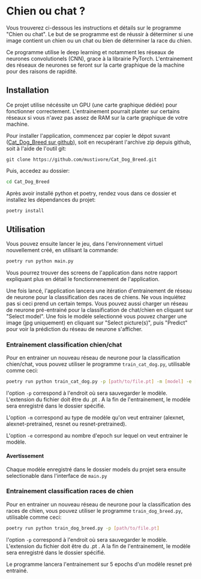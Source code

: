 # Chien ou chat ?

Vous trouverez ci-dessous les instructions et détails sur le programme
"Chien ou chat". Le but de se programme est de réussir à déterminer 
si une image contient un chien ou un chat ou bien de déterminer la race du chien.

Ce programme utilise le deep learning et notamment les réseaux de neurones
convolutionels (CNN), grace à la librairie PyTorch. L'entrainement des réseaux de neurones se feront sur la carte graphique de la machine pour des raisons de rapidité. 

## Installation
Ce projet utilise nécéssite un GPU (une carte graphique dédiée) pour fonctionner correctement. L'entrainement pourrait planter sur certains réseaux si vous n'avez pas assez de RAM sur la carte graphique de votre machine.

Pour installer l'application, commencez par copier le dépot suvant ([Cat_Dog_Breed sur github][ia-gh]),
soit en recupérant l'archive zip depuis github, soit à l'aide de l'outil git:
```
git clone https://github.com/mustivore/Cat_Dog_Breed.git
```

Puis, accedez au dossier:

```bash
cd Cat_Dog_Breed
```

Après avoir installé python et poetry, rendez vous dans ce dossier et installez les
dépendances du projet:

```bash
poetry install
```

## Utilisation

Vous pouvez ensuite lancer le jeu, dans l'environnement virtuel nouvellement
créé, en utilisant la commande:

```bash
poetry run python main.py
```

Vous pourrez trouver des screens de l'application dans notre rapport expliquant plus en détail le fonctionnenement de l'application.


Une fois lancé, l'application lancera une itération d'entrainement de réseau de neurone pour la classification des races de chiens. Ne vous inquiétez pas si ceci prend un certain temps. Vous pouvez aussi charger un réseau de neurone pré-entrainé pour la classification de chat/chien en cliquant sur "Select model".
Une fois le modèle selectionné vous pouvez charger une image (jpg uniquement)
en cliquant sur "Select picture(s)", puis "Predict" pour voir la prédiction 
du réseau de neurone s'afficher.


### Entrainement classification chien/chat

Pour en entrainer un nouveau réseau de neurone pour la classification chien/chat, vous pouvez utiliser le
programme `train_cat_dog.py`, utilisable comme ceci:

```bash
poetry run python train_cat_dog.py -p [path/to/file.pt] -m [model] -e [epochs]
```

l'option `-p` correspond à l'endroit où sera sauvegarder le modèle. L'extension du fichier doit être du .pt . A la fin de l'entrainement,
le modèle sera enregistré dans le dossier spécifié.

L'option `-m` correspond au type de modèle qu'on veut entrainer (alexnet, alexnet-pretrained, resnet ou resnet-pretrained). 

L'option `-e` correspond au nombre d'epoch sur lequel on veut entrainer le modèle. 

#### Avertissement

Chaque modèle enregistré dans le dossier models du projet 
sera ensuite selectionable dans l'interface de `main.py`

### Entrainement classification races de chien

Pour en entrainer un nouveau réseau de neurone pour la classification des races de chien, vous pouvez utiliser le
programme `train_dog_breed.py`, utilisable comme ceci:

```bash
poetry run python train_dog_breed.py -p [path/to/file.pt]
```

l'option `-p` correspond à l'endroit où sera sauvegarder le modèle. L'extension du fichier doit être du .pt . A la fin de l'entrainement,
le modèle sera enregistré dans le dossier spécifié.

Le programme lancera l'entrainement sur 5 epochs d'un modèle resnet pré entrainé.

[ia-gh]: https://github.com/mustivore/Cat_Dog_Breed
